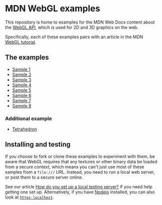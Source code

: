 # MDN WebGL examples

This repository is home to examples for the MDN Web Docs content about
the [WebGL API](https://developer.mozilla.org/en-US/docs/Web/API/WebGL_API),
which is used for 2D and 3D graphics on the web.

Specifically, each of these examples pairs with an article in the MDN
[WebGL tutorial](https://developer.mozilla.org/en-US/docs/Web/API/WebGL_API/Tutorial).

## The examples

- [Sample 1](https://mdn.github.io/dom-examples/webgl-examples/tutorial/sample1/)
- [Sample 2](https://mdn.github.io/dom-examples/webgl-examples/tutorial/sample2/)
- [Sample 3](https://mdn.github.io/dom-examples/webgl-examples/tutorial/sample3/)
- [Sample 4](https://mdn.github.io/dom-examples/webgl-examples/tutorial/sample4/)
- [Sample 5](https://mdn.github.io/dom-examples/webgl-examples/tutorial/sample5/)
- [Sample 6](https://mdn.github.io/dom-examples/webgl-examples/tutorial/sample6/)
- [Sample 7](https://mdn.github.io/dom-examples/webgl-examples/tutorial/sample7/)
- [Sample 8](https://mdn.github.io/dom-examples/webgl-examples/tutorial/sample8/)

### Additional example

- [Tetrahedron](https://mdn.github.io/dom-examples/webgl-examples/tutorial/tetrahedron/)

## Installing and testing

If you choose to fork or clone these examples to experiment with them,
be aware that WebGL requires that any textures or other binary data
be loaded from a secure context, which means you can't just use most
of these samples from a `file:///` URL. Instead, you need to run a
local web server, or post them to a secure server online.

See our article [How do you set up a local testing server?](https://developer.mozilla.org/en-US/docs/Learn/Common_questions/set_up_a_local_testing_server) if you need help getting one set up. Alternatively, if you have [Nodejs](https://github.com/nvm-sh/nvm) installed, you can also look at [`https-localhost`](https://www.npmjs.com/package/https-localhost).
